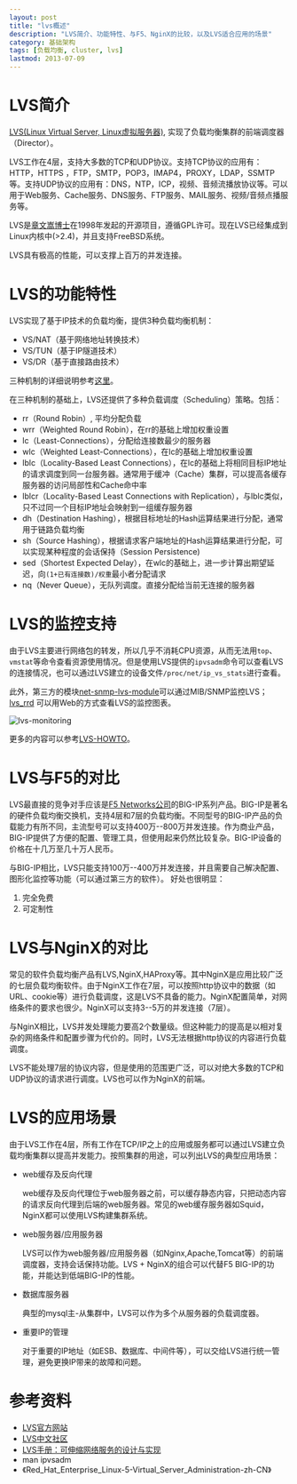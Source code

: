 ```yaml
---
layout: post
title: "lvs概述"
description: "LVS简介、功能特性、与F5、NginX的比较，以及LVS适合应用的场景"
category: 基础架构
tags: [负载均衡, cluster, lvs]
lastmod: 2013-07-09
---
```


# LVS简介

[LVS(Linux Virtual Server, Linux虚拟服务器)](http://www.linuxvirtualserver.org/), 实现了负载均衡集群的前端调度器（Director）。

LVS工作在4层，支持大多数的TCP和UDP协议。支持TCP协议的应用有：HTTP，HTTPS ，FTP，SMTP，POP3，IMAP4，PROXY，LDAP，SSMTP等。支持UDP协议的应用有：DNS，NTP，ICP，视频、音频流播放协议等。可以用于Web服务、Cache服务、DNS服务、FTP服务、MAIL服务、视频/音频点播服务等。

LVS是[章文嵩博士](http://zh.linuxvirtualserver.org)在1998年发起的开源项目，遵循GPL许可。现在LVS已经集成到Linux内核中(>2.4)，并且支持FreeBSD系统。

LVS具有极高的性能，可以支撑上百万的并发连接。


# LVS的功能特性

LVS实现了基于IP技术的负载均衡，提供3种负载均衡机制：

- VS/NAT（基于网络地址转换技术）
- VS/TUN（基于IP隧道技术）
- VS/DR（基于直接路由技术）

三种机制的详细说明参考[这里](/2013/06/02/lvs_lb_strategy.html)。

在三种机制的基础上，LVS还提供了多种负载调度（Scheduling）策略。包括：

- rr（Round Robin）, 平均分配负载
- wrr（Weighted Round Robin），在rr的基础上增加权重设置
- lc（Least-Connections），分配给连接数最少的服务器
- wlc（Weighted Least-Connections），在lc的基础上增加权重设置
- lblc（Locality-Based Least Connections），在lc的基础上将相同目标IP地址的请求调度到同一台服务器。通常用于缓冲（Cache）集群，可以提高各缓存服务器的访问局部性和Cache命中率
- lblcr（Locality-Based Least Connections with Replication），与lblc类似，只不过同一个目标IP地址会映射到一组缓存服务器
- dh（Destination Hashing），根据目标地址的Hash运算结果进行分配，通常用于链路负载均衡
- sh（Source Hashing），根据请求客户端地址的Hash运算结果进行分配，可以实现某种程度的会话保持（Session Persistence)
- sed（Shortest Expected Delay），在wlc的基础上，进一步计算出期望延迟，向`(1+已有连接数)/权重`最小者分配请求
- nq（Never Queue），无队列调度。直接分配给当前无连接的服务器

# LVS的监控支持

由于LVS主要进行网络包的转发，所以几乎不消耗CPU资源，从而无法用`top`、`vmstat`等命令查看资源使用情况。但是使用LVS提供的`ipvsadm`命令可以查看LVS的连接情况，也可以通过LVS建立的设备文件`/proc/net/ip_vs_stats`进行查看。

此外，第三方的模块[net-snmp-lvs-module](http://kb.linuxvirtualserver.org/wiki/Net-SNMP-LVS-Module)可以通过MIB/SNMP监控LVS；[lvs_rrd](http://tepedino.org/lvs-rrd/) 可以用Web的方式查看LVS的监控图表。

![lvs-monitoring](/images/2013/lvs/lvs-monitoring.gif)

更多的内容可以参考[LVS-HOWTO](http://www.austintek.com/LVS/LVS-HOWTO/HOWTO/LVS-HOWTO.monitoring_lvs.html)。


# LVS与F5的对比

LVS最直接的竞争对手应该是[F5 Networks公司](http://www.f5.com/)的BIG-IP系列产品。BIG-IP是著名的硬件负载均衡交换机，支持4层和7层的负载均衡。不同型号的BIG-IP产品的负载能力有所不同，主流型号可以支持400万--800万并发连接。作为商业产品，BIG-IP提供了方便的配置、管理工具，但使用起来仍然比较复杂。BIG-IP设备的价格在十几万至几十万人民币。

与BIG-IP相比，LVS只能支持100万--400万并发连接，并且需要自己解决配置、图形化监控等功能（可以通过第三方的软件）。
好处也很明显：

1. 完全免费
2. 可定制性


# LVS与NginX的对比

常见的软件负载均衡产品有LVS,NginX,HAProxy等。其中NginX是应用比较广泛的七层负载均衡软件。由于NginX工作在7层，可以按照http协议中的数据（如URL、cookie等）进行负载调度，这是LVS不具备的能力。NginX配置简单，对网络条件的要求也很少。NginX可以支持3--5万的并发连接（7层）。

与NginX相比，LVS并发处理能力要高2个数量级。但这种能力的提高是以相对复杂的网络条件和配置步骤为代价的。同时，LVS无法根据http协议的内容进行负载调度。

LVS不能处理7层的协议内容，但是使用的范围更广泛，可以对绝大多数的TCP和UDP协议的请求进行调度。LVS也可以作为NginX的前端。



# LVS的应用场景

由于LVS工作在4层，所有工作在TCP/IP之上的应用或服务都可以通过LVS建立负载均衡集群以提高并发能力。按照集群的用途，可以列出LVS的典型应用场景：

- web缓存及反向代理

  web缓存及反向代理位于web服务器之前，可以缓存静态内容，只把动态内容的请求反向代理到后端的web服务器。常见的web缓存服务器如Squid，NginX都可以使用LVS构建集群系统。

- web服务器/应用服务器

  LVS可以作为web服务器/应用服务器（如Nginx,Apache,Tomcat等）的前端调度器，支持会话保持功能。LVS + NginX的组合可以代替F5 BIG-IP的功能，并能达到低端BIG-IP的性能。

- 数据库服务器

  典型的mysql主-从集群中，LVS可以作为多个从服务器的负载调度器。

- 重要IP的管理

  对于重要的IP地址（如ESB、数据库、中间件等），可以交给LVS进行统一管理，避免更换IP带来的故障和问题。


# 参考资料

- [LVS官方网站](http://www.linuxvirtualserver.org/)
- [LVS中文社区](http://zh.linuxvirtualserver.org/)
- [LVS手册：可伸缩网络服务的设计与实现](http://zh.linuxvirtualserver.org/node/7)
- man ipvsadm
- 《Red_Hat_Enterprise_Linux-5-Virtual_Server_Administration-zh-CN》